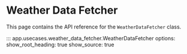 # Weather Data Fetcher

This page contains the API reference for the `WeatherDataFetcher` class.

::: app.usecases.weather_data_fetcher.WeatherDataFetcher
    options:
      show_root_heading: true
      show_source: true
